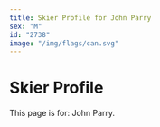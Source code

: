 ```yaml
---
title: Skier Profile for John Parry
sex: "M"
id: "2738"
image: "/img/flags/can.svg" 
---
```


# Skier Profile

This page is for: John Parry.
    